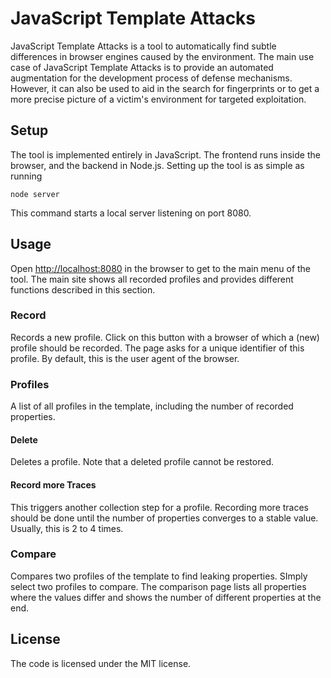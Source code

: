 # JavaScript Template Attacks

JavaScript Template Attacks is a tool to automatically find subtle differences in browser engines caused by the environment. 
The main use case of JavaScript Template Attacks is to provide an automated augmentation for the development process of defense mechanisms. 
However, it can also be used to aid in the search for fingerprints or to get a more precise picture of a victim's environment for targeted exploitation.

## Setup

The tool is implemented entirely in JavaScript. The frontend runs inside the browser, and the backend in Node.js. 
Setting up the tool is as simple as running

    node server
    
This command starts a local server listening on port 8080.

## Usage

Open [http://localhost:8080](http://localhost:8080) in the browser to get to the main menu of the tool. The main site shows all recorded profiles and provides different functions described in this section. 

### Record

Records a new profile. Click on this button with a browser of which a (new) profile should be recorded. The page asks for a unique identifier of this profile. By default, this is the user agent of the browser.

### Profiles

A list of all profiles in the template, including the number of recorded properties. 

#### Delete

Deletes a profile. Note that a deleted profile cannot be restored. 

#### Record more Traces

This triggers another collection step for a profile. Recording more traces should be done until the number of properties converges to a stable value. Usually, this is 2 to 4 times. 

### Compare

Compares two profiles of the template to find leaking properties. SImply select two profiles to compare. The comparison page lists all properties where the values differ and shows the number of different properties at the end. 


## License

The code is licensed under the MIT license.
